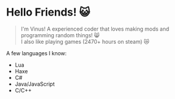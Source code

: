 # **Hello Friends! 😺**
> I'm Vinus! A experienced coder that loves making mods and programming random things! 😸<br>
> I also like playing games (2470+ hours on steam) 😿

A few languages I know:
* Lua
* Haxe
* C#
* Java/JavaScript
* C/C++
